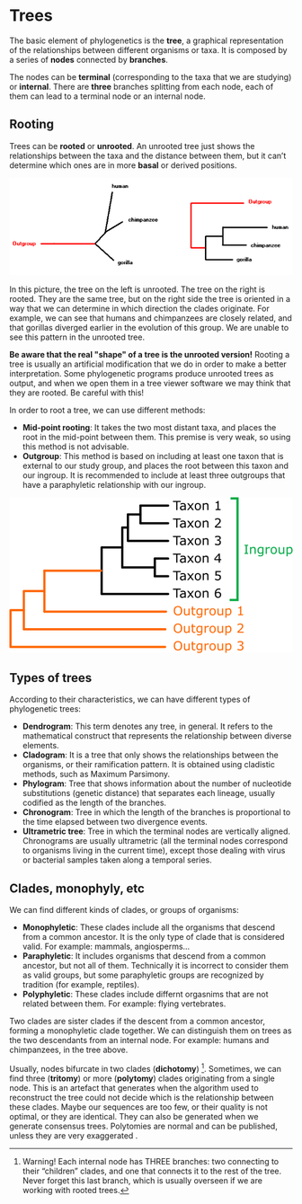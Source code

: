 # Trees

The basic element of phylogenetics is the **tree**, a graphical representation of the relationships between different organisms or taxa. It is composed by a series of **nodes** connected by **branches**.

The nodes can be **terminal** (corresponding to the taxa that we are studying) or **internal**. There are **three** branches splitting from each node, each of them can lead to a terminal node or an internal node.

## Rooting

Trees can be **rooted** or **unrooted**. An unrooted tree just shows the relationships between the taxa and the distance between them, but it can’t determine which ones are in more **basal** or derived positions.

![Trees](01-Tree_rooted_vs_unrooted.png)

In this picture, the tree on the left is unrooted. The tree on the right is rooted. They are the same tree, but on the right side the tree is oriented in a way that we can determine in which direction the clades originate. For example, we can see that humans and chimpanzees are closely related, and that gorillas diverged earlier in the evolution of this group. We are unable to see this pattern in the unrooted tree.

**Be aware that the real "shape" of a tree is the unrooted version!** Rooting a tree is usually an artificial modification that we do in order to make a better interpretation. Some phylogenetic programs produce unrooted trees as output, and when we open them in a tree viewer software we may think that they are rooted. Be careful with this!

In order to root a tree, we can use different methods:

- **Mid-point rooting**: It takes the two most distant taxa, and places the root in the mid-point between them. This premise is very weak, so using this method is not advisable.
- **Outgroup**: This method is based on including at least one taxon that is external to our study group, and places the root between this taxon and our ingroup. It is recommended to include at least three outgroups that have a paraphyletic relationship with our ingroup.

![Outgroups](01-Outgroups.png)

## Types of trees

According to their characteristics, we can have different types of phylogenetic trees:

-	**Dendrogram**: This term denotes any tree, in general. It refers to the mathematical construct that represents the relationship between diverse elements.
-	**Cladogram**: It is a tree that only shows the relationships between the organisms, or their ramification pattern. It is obtained using cladistic methods, such as Maximum Parsimony.
-	**Phylogram**: Tree that shows information about the number of nucleotide substitutions (genetic distance) that separates each lineage, usually codified as the length of the branches.
-	**Chronogram**: Tree in which the length of the branches is proportional to the time elapsed between two divergence events.
-	**Ultrametric tree**: Tree in which the terminal nodes are vertically aligned. Chronograms are usually ultrametric (all the terminal nodes correspond to organisms living in the current time), except those dealing with virus or bacterial samples taken along a temporal series.

## Clades, monophyly, etc

We can find different kinds of clades, or groups of organisms:

- **Monophyletic**: These clades include all the organisms that descend from a common ancestor. It is the only type of clade that is considered valid. For example: mammals, angiosperms…
- **Paraphyletic**: It includes organisms that descend from a common ancestor, but not all of them. Technically it is incorrect to consider them as valid groups, but some paraphyletic groups are recognized by tradition (for example, reptiles).
- **Polyphyletic**: These clades include differnt orgasnims that are not related between them. For example: flying vertebrates.

Two clades are sister clades if the descent from a common ancestor, forming a monophyletic clade together. We can distinguish them on trees as the two descendants from an internal node. For example: humans and chimpanzees, in the tree above.

Usually, nodes bifurcate in two clades (**dichotomy**) [^1]. Sometimes, we can find three (**tritomy**) or more (**polytomy**) clades originating from a single node. This is an artefact that generates when the algorithm used to reconstruct the tree could not decide which is the relationship between these clades. Maybe our sequences are too few, or their quality is not optimal, or they are identical. They can also be generated when we generate consensus trees. Polytomies are normal and can be published, unless they are very exaggerated .



[^1]: Warning! Each internal node has THREE branches: two connecting to their “children” clades, and one that connects it to the rest of the tree. Never forget this last branch, which is usually overseen if we are working with rooted trees.

